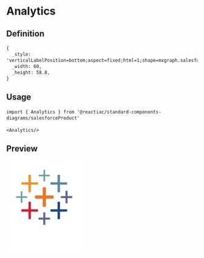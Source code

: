 # Analytics

## Definition

```
{
  _style: 'verticalLabelPosition=bottom;aspect=fixed;html=1;shape=mxgraph.salesforce.analytics;',
  _width: 60,
  _height: 58.8,
}
```

## Usage

```
import { Analytics } from '@reactiac/standard-components-diagrams/salesforceProduct'

<Analytics/>
```

## Preview

<img src="./analytics.png" width="200"/>
